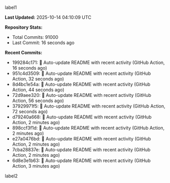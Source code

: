 
label1 
<!-- ACTIVITY_START -->
**Last Updated:** 2025-10-14 04:10:09 UTC

**Repository Stats:**
- Total Commits: 91000
- Last Commit: 16 seconds ago

**Recent Commits:**
- 199284c171: 🤖 Auto-update README with recent activity (GitHub Action, 16 seconds ago)
- 951c4d3509: 🤖 Auto-update README with recent activity (GitHub Action, 32 seconds ago)
- 8d4bc1e54a: 🤖 Auto-update README with recent activity (GitHub Action, 44 seconds ago)
- 72d9aee320: 🤖 Auto-update README with recent activity (GitHub Action, 56 seconds ago)
- 37929971f5: 🤖 Auto-update README with recent activity (GitHub Action, 72 seconds ago)
- d79240a668: 🤖 Auto-update README with recent activity (GitHub Action, 2 minutes ago)
- 898ccf3f1d: 🤖 Auto-update README with recent activity (GitHub Action, 2 minutes ago)
- e27a0476bd: 🤖 Auto-update README with recent activity (GitHub Action, 2 minutes ago)
- 7cba28837e: 🤖 Auto-update README with recent activity (GitHub Action, 2 minutes ago)
- 6d8e3e1b63: 🤖 Auto-update README with recent activity (GitHub Action, 3 minutes ago)
<!-- ACTIVITY_END -->

label2
